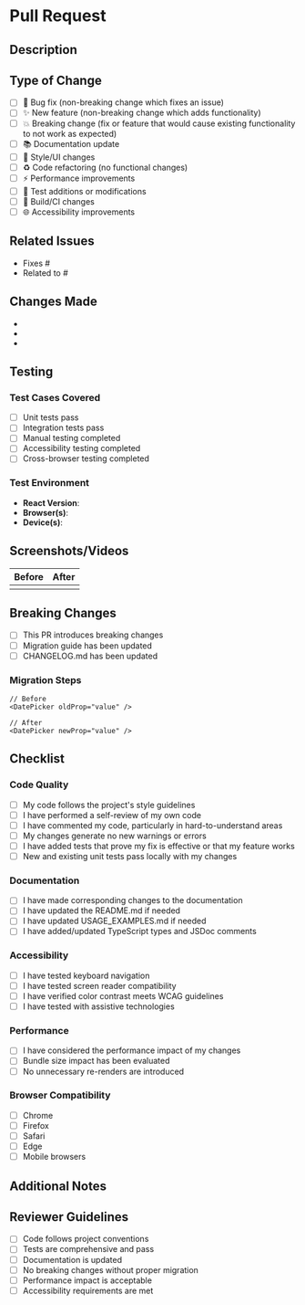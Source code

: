 # Pull Request

## Description

<!-- Provide a brief description of the changes in this PR -->

## Type of Change

<!-- Mark the relevant option with an "x" -->

- [ ] 🐛 Bug fix (non-breaking change which fixes an issue)
- [ ] ✨ New feature (non-breaking change which adds functionality)
- [ ] 💥 Breaking change (fix or feature that would cause existing functionality to not work as expected)
- [ ] 📚 Documentation update
- [ ] 🎨 Style/UI changes
- [ ] ♻️ Code refactoring (no functional changes)
- [ ] ⚡ Performance improvements
- [ ] 🧪 Test additions or modifications
- [ ] 🔧 Build/CI changes
- [ ] 🌐 Accessibility improvements

## Related Issues

<!-- Link to related issues using keywords like "Fixes #123" or "Closes #456" -->

- Fixes #
- Related to #

## Changes Made

<!-- Describe the specific changes made in this PR -->

- 
- 
- 

## Testing

<!-- Describe how you tested these changes -->

### Test Cases Covered

- [ ] Unit tests pass
- [ ] Integration tests pass
- [ ] Manual testing completed
- [ ] Accessibility testing completed
- [ ] Cross-browser testing completed

### Test Environment

- **React Version**: 
- **Browser(s)**: 
- **Device(s)**: 

## Screenshots/Videos

<!-- If applicable, add screenshots or videos to help explain your changes -->

| Before | After |
|--------|-------|
| <!-- Screenshot/description --> | <!-- Screenshot/description --> |

## Breaking Changes

<!-- If this is a breaking change, describe what breaks and how to migrate -->

- [ ] This PR introduces breaking changes
- [ ] Migration guide has been updated
- [ ] CHANGELOG.md has been updated

### Migration Steps

<!-- If breaking changes, provide migration steps -->

```tsx
// Before
<DatePicker oldProp="value" />

// After  
<DatePicker newProp="value" />
```

## Checklist

<!-- Mark completed items with an "x" -->

### Code Quality

- [ ] My code follows the project's style guidelines
- [ ] I have performed a self-review of my own code
- [ ] I have commented my code, particularly in hard-to-understand areas
- [ ] My changes generate no new warnings or errors
- [ ] I have added tests that prove my fix is effective or that my feature works
- [ ] New and existing unit tests pass locally with my changes

### Documentation

- [ ] I have made corresponding changes to the documentation
- [ ] I have updated the README.md if needed
- [ ] I have updated USAGE_EXAMPLES.md if needed
- [ ] I have added/updated TypeScript types and JSDoc comments

### Accessibility

- [ ] I have tested keyboard navigation
- [ ] I have tested screen reader compatibility
- [ ] I have verified color contrast meets WCAG guidelines
- [ ] I have tested with assistive technologies

### Performance

- [ ] I have considered the performance impact of my changes
- [ ] Bundle size impact has been evaluated
- [ ] No unnecessary re-renders are introduced

### Browser Compatibility

- [ ] Chrome
- [ ] Firefox
- [ ] Safari
- [ ] Edge
- [ ] Mobile browsers

## Additional Notes

<!-- Any additional information that reviewers should know -->

## Reviewer Guidelines

<!-- For reviewers -->

- [ ] Code follows project conventions
- [ ] Tests are comprehensive and pass
- [ ] Documentation is updated
- [ ] No breaking changes without proper migration
- [ ] Performance impact is acceptable
- [ ] Accessibility requirements are met
